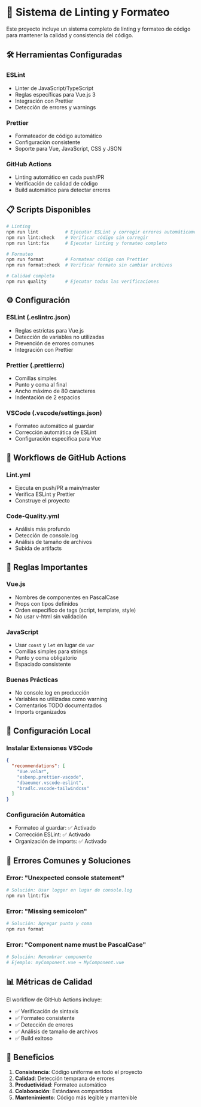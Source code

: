# 🧹 Sistema de Linting y Formateo

Este proyecto incluye un sistema completo de linting y formateo de código para mantener la calidad y consistencia del código.

## 🛠️ Herramientas Configuradas

### **ESLint**
- Linter de JavaScript/TypeScript
- Reglas específicas para Vue.js 3
- Integración con Prettier
- Detección de errores y warnings

### **Prettier**
- Formateador de código automático
- Configuración consistente
- Soporte para Vue, JavaScript, CSS y JSON

### **GitHub Actions**
- Linting automático en cada push/PR
- Verificación de calidad de código
- Build automático para detectar errores

## 📋 Scripts Disponibles

```bash
# Linting
npm run lint          # Ejecutar ESLint y corregir errores automáticamente
npm run lint:check    # Verificar código sin corregir
npm run lint:fix      # Ejecutar linting y formateo completo

# Formateo
npm run format        # Formatear código con Prettier
npm run format:check  # Verificar formato sin cambiar archivos

# Calidad completa
npm run quality       # Ejecutar todas las verificaciones
```

## ⚙️ Configuración

### **ESLint (.eslintrc.json)**
- Reglas estrictas para Vue.js
- Detección de variables no utilizadas
- Prevención de errores comunes
- Integración con Prettier

### **Prettier (.prettierrc)**
- Comillas simples
- Punto y coma al final
- Ancho máximo de 80 caracteres
- Indentación de 2 espacios

### **VSCode (.vscode/settings.json)**
- Formateo automático al guardar
- Corrección automática de ESLint
- Configuración específica para Vue

## 🚀 Workflows de GitHub Actions

### **Lint.yml**
- Ejecuta en push/PR a main/master
- Verifica ESLint y Prettier
- Construye el proyecto

### **Code-Quality.yml**
- Análisis más profundo
- Detección de console.log
- Análisis de tamaño de archivos
- Subida de artifacts

## 📝 Reglas Importantes

### **Vue.js**
- Nombres de componentes en PascalCase
- Props con tipos definidos
- Orden específico de tags (script, template, style)
- No usar v-html sin validación

### **JavaScript**
- Usar `const` y `let` en lugar de `var`
- Comillas simples para strings
- Punto y coma obligatorio
- Espaciado consistente

### **Buenas Prácticas**
- No console.log en producción
- Variables no utilizadas como warning
- Comentarios TODO documentados
- Imports organizados

## 🔧 Configuración Local

### **Instalar Extensiones VSCode**
```json
{
  "recommendations": [
    "Vue.volar",
    "esbenp.prettier-vscode",
    "dbaeumer.vscode-eslint",
    "bradlc.vscode-tailwindcss"
  ]
}
```

### **Configuración Automática**
- Formateo al guardar: ✅ Activado
- Corrección ESLint: ✅ Activado
- Organización de imports: ✅ Activado

## 🚨 Errores Comunes y Soluciones

### **Error: "Unexpected console statement"**
```bash
# Solución: Usar logger en lugar de console.log
npm run lint:fix
```

### **Error: "Missing semicolon"**
```bash
# Solución: Agregar punto y coma
npm run format
```

### **Error: "Component name must be PascalCase"**
```bash
# Solución: Renombrar componente
# Ejemplo: myComponent.vue → MyComponent.vue
```

## 📊 Métricas de Calidad

El workflow de GitHub Actions incluye:
- ✅ Verificación de sintaxis
- ✅ Formateo consistente
- ✅ Detección de errores
- ✅ Análisis de tamaño de archivos
- ✅ Build exitoso

## 🎯 Beneficios

1. **Consistencia**: Código uniforme en todo el proyecto
2. **Calidad**: Detección temprana de errores
3. **Productividad**: Formateo automático
4. **Colaboración**: Estándares compartidos
5. **Mantenimiento**: Código más legible y mantenible 